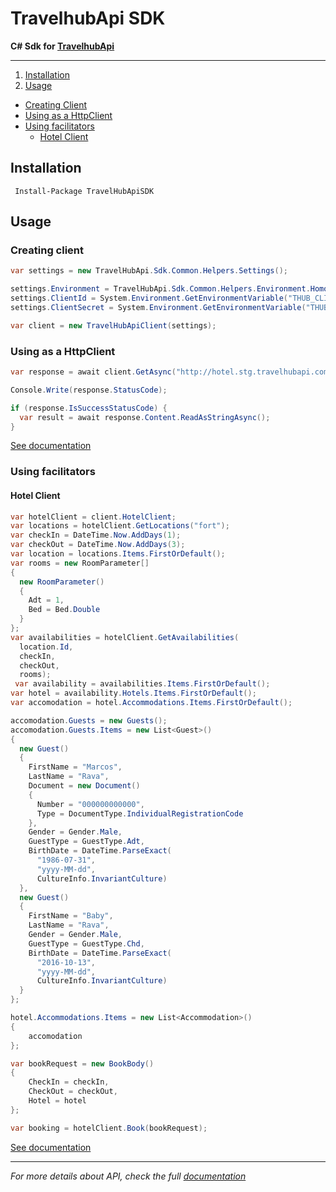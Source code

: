 # TravelhubApi SDK

**C# Sdk for [TravelhubApi](http://www.travelhubapi.com.br/)**

---

1. [Installation](#installation)
2. [Usage](#usage)
  - [Creating Client](#creating-client)
  - [Using as a HttpClient](#using-as-a-httpclient)
  - [Using facilitators](#using-facilitators)
    - [Hotel Client](#hotel-client)

## Installation

```
 Install-Package TravelHubApiSDK
```


## Usage

### Creating client

```cs
var settings = new TravelHubApi.Sdk.Common.Helpers.Settings();

settings.Environment = TravelHubApi.Sdk.Common.Helpers.Environment.Homolog;
settings.ClientId = System.Environment.GetEnvironmentVariable("THUB_CLIENT_ID");
settings.ClientSecret = System.Environment.GetEnvironmentVariable("THUB_CLIENT_SECRET");

var client = new TravelHubApiClient(settings);
```

### Using as a HttpClient

```cs
var response = await client.GetAsync("http://hotel.stg.travelhubapi.com.br/v1/locations/sao");

Console.Write(response.StatusCode);

if (response.IsSuccessStatusCode) {
  var result = await response.Content.ReadAsStringAsync();
}

```
[See documentation](client/README.md)

### Using facilitators

#### Hotel Client

```cs
var hotelClient = client.HotelClient;
var locations = hotelClient.GetLocations("fort");
var checkIn = DateTime.Now.AddDays(1);
var checkOut = DateTime.Now.AddDays(3);
var location = locations.Items.FirstOrDefault();
var rooms = new RoomParameter[]
{
  new RoomParameter()
  {
    Adt = 1,
    Bed = Bed.Double
  }
};
var availabilities = hotelClient.GetAvailabilities(
  location.Id,
  checkIn,
  checkOut,
  rooms);
 var availability = availabilities.Items.FirstOrDefault();
var hotel = availability.Hotels.Items.FirstOrDefault();
var accomodation = hotel.Accommodations.Items.FirstOrDefault();

accomodation.Guests = new Guests();
accomodation.Guests.Items = new List<Guest>()
{
  new Guest()
  {
    FirstName = "Marcos",
    LastName = "Rava",
    Document = new Document()
    {
      Number = "000000000000",
      Type = DocumentType.IndividualRegistrationCode
    },
    Gender = Gender.Male,
    GuestType = GuestType.Adt,
    BirthDate = DateTime.ParseExact(
      "1986-07-31",
      "yyyy-MM-dd",
      CultureInfo.InvariantCulture)
  },
  new Guest()
  {
    FirstName = "Baby",
    LastName = "Rava",
    Gender = Gender.Male,
    GuestType = GuestType.Chd,
    BirthDate = DateTime.ParseExact(
      "2016-10-13",
      "yyyy-MM-dd",
      CultureInfo.InvariantCulture)
  }
};

hotel.Accommodations.Items = new List<Accommodation>()
{
    accomodation
};

var bookRequest = new BookBody()
{
    CheckIn = checkIn,
    CheckOut = checkOut,
    Hotel = hotel
};

var booking = hotelClient.Book(bookRequest);
```

[See documentation](hotel/README.md)

---

*For more details about API, check the full [documentation](http://dev.travelhubapi.com.br/)*
